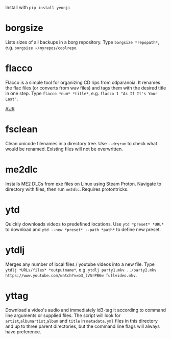 Install with `pip install yeonji`

# borgsize

Lists sizes of all backups in a borg repository. Type `borgsize *repopath*`, e.g. `borgsize ~/myrepos/coolrepo`.

# flacco

Flacco is a simple tool for organizing CD rips from cdparanoia. It renames the flac files (or converts from wav files) and tags them with the desired title in one step. Type `flacco *num* *title*`, e.g. `flacco 1 "As If It's Your Last"`.

[AUR](https://aur.archlinux.org/packages/flacco/)

# fsclean

Clean unicode filenames in a directory tree. Use `--dryrun` to check what would be renamed. Existing files will not be overwritten.

# me2dlc

Installs ME2 DLCs from exe files on Linux using Steam Proton. Navigate to directory with files, then run `me2dlc`. Requires protontricks.

# ytd

Quickly downloads videos to predefined locations. Use `ytd *preset* *URL*` to download and `ytd --new *preset* --path *path*` to define new preset.

# ytdlj

Merges any number of local files / youtube videos into a new file. Type `ytdlj *URLs/files* *outputname*`, e.g. `ytdlj party1.mkv ../party2.mkv https://www.youtube.com/watch?v=b3_lVSrPB6w fullvideo.mkv`.

# yttag

Download a video's audio and immediately id3-tag it according to command line arguments or supplied files. The script will look for `artist`,`albumartist`,`album` and `title` in `metadata.yml` files in this directory and up to three parent directories, but the command line flags will always have preference.
